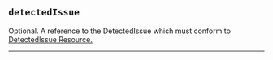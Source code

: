 ## `detectedIssue`

Optional. A reference to the DetectedIssue which must conform to <a href="https://www.hl7.org/fhir/r4/detectedissue.html">DetectedIssue Resource.</a>


---
